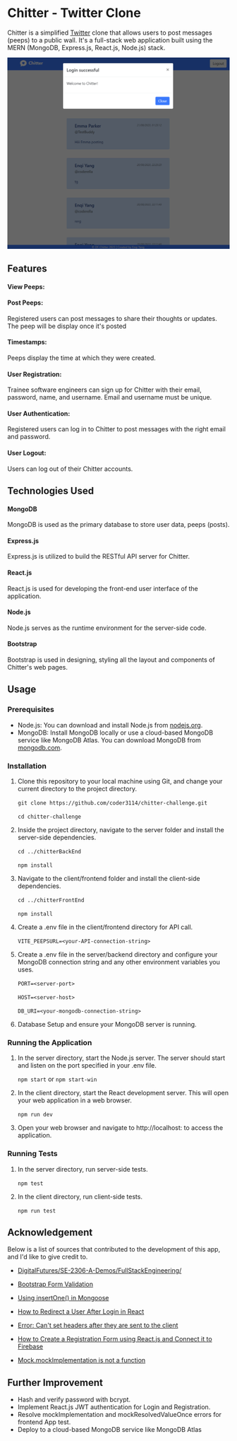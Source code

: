 # Chitter - Twitter Clone

Chitter is a simplified [Twitter](https://twitter.com/) clone that allows users to post messages (peeps) to a public wall. It's a full-stack web application built using the MERN (MongoDB, Express.js, React.js, Node.js) stack.

![Welcome-to-Chitter](chitterFrontEnd/src/images/login-successful.png)

## Features

#### View Peeps:

#### Post Peeps:

Registered users can post messages to share their thoughts or updates. The peep will be display once it's posted


#### Timestamps:

Peeps display the time at which they were created.

#### User Registration:

Trainee software engineers can sign up for Chitter with their email, password, name, and username. Email and username must be unique.

#### User Authentication:

Registered users can log in to Chitter to post messages with the right email and password.

#### User Logout:

Users can log out of their Chitter accounts.


## Technologies Used

#### MongoDB

MongoDB is used as the primary database to store user data, peeps (posts).

#### Express.js

Express.js is utilized to build the RESTful API server for Chitter.

#### React.js

React.js is used for developing the front-end user interface of the application.

#### Node.js

Node.js serves as the runtime environment for the server-side code.

#### Bootstrap

Bootstrap is used in designing, styling all the layout and components of Chitter's web pages.

## Usage

### Prerequisites

- Node.js: You can download and install Node.js from [nodejs.org](https://nodejs.org/enk).
- MongoDB: Install MongoDB locally or use a cloud-based MongoDB service like MongoDB Atlas. You can download MongoDB from [mongodb.com](https://www.mongodb.com/).

### Installation

1. Clone this repository to your local machine using Git, and change your current directory to the project directory.

   `git clone https://github.com/coder3114/chitter-challenge.git`

   `cd chitter-challenge`

1. Inside the project directory, navigate to the server folder and install the server-side dependencies.

   `cd ../chitterBackEnd`

   `npm install`

1. Navigate to the client/frontend folder and install the client-side dependencies.

   `cd ../chitterFrontEnd`

   `npm install`

1. Create a .env file in the client/frontend directory for API call.

   `VITE_PEEPSURL=<your-API-connection-string>`

1. Create a .env file in the server/backend directory and configure your MongoDB connection string and any other environment variables you uses.

   `PORT=<server-port>`

   `HOST=<server-host>`

   `DB_URI=<your-mongodb-connection-string>`

1. Database Setup and ensure your MongoDB server is running.

### Running the Application

1. In the server directory, start the Node.js server. The server should start and listen on the port specified in your .env file.

   `npm start` or
   `npm start-win`

1. In the client directory, start the React development server. This will open your web application in a web browser.

   `npm run dev`

1. Open your web browser and navigate to http://localhost:<port> to access the application.

### Running Tests

1. In the server directory, run server-side tests.

   `npm test`

1. In the client directory, run client-side tests.

   `npm run test`

## Acknowledgement

Below is a list of sources that contributed to the development of this app, and I'd like to give credit to.

- [DigitalFutures/SE-2306-A-Demos/FullStackEngineering/](https://github.com/digital-futures-academy/SE-2306-A-Demos/tree/main/FullStackEngineering)

- [Bootstrap Form Validation](https://getbootstrap.com/docs/5.0/forms/validation/)

- [Using insertOne() in Mongoose](https://masteringjs.io/mongoose)

- [How to Redirect a User After Login in React](https://www.makeuseof.com/redirect-user-after-login-react/)

- [Error: Can't set headers after they are sent to the client](https://stackoverflow.com/questions/7042340/error-cant-set-headers-after-they-are-sent-to-the-client)

- [How to Create a Registration Form using React.js and Connect it to Firebase](https://www.section.io/engineering-education/registration-form-react.js-firebase/)

- [Mock.mockImplementation is not a function](https://stackoverflow.com/questions/67210131/mock-mockimplementation-is-not-a-function)

## Further Improvement

- Hash and verify password with bcrypt.
- Implement React.js JWT authentication for Login and Registration.
- Resolve mockImplementation and mockResolvedValueOnce errors for frontend App test.
- Deploy to a cloud-based MongoDB service like MongoDB Atlas
